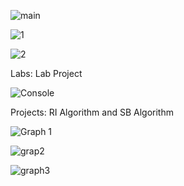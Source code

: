 
![main](https://github.com/user-attachments/assets/a9c9eb04-0614-4fd5-b7ef-d18f9e9ab0dd)

![1](https://github.com/user-attachments/assets/cc8715ee-fead-4e7b-b7b4-af7cc46defaa)

![2](https://github.com/user-attachments/assets/ac6581be-0731-472a-a764-e66b104db756)




Labs: Lab Project

![Console](https://github.com/user-attachments/assets/d6534f5c-8038-40a5-8644-0df5e6d90597)



Projects: RI Algorithm  and SB Algorithm 


![Graph 1](https://github.com/user-attachments/assets/b3a567e4-a81d-45cd-8f72-0151c9eb7b2f)

![grap2](https://github.com/user-attachments/assets/488ab9ea-c758-4e47-81ba-b9c7dde18a80)

![graph3](https://github.com/user-attachments/assets/ae30d415-ec2c-4227-b7df-705d23ab2250)

